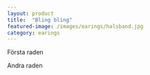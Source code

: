 ```yaml
---
layout: product
title:  "Bling bling"
featured-image: /images/earings/halsband.jpg
category: earings
---
```

Första raden

Andra raden

